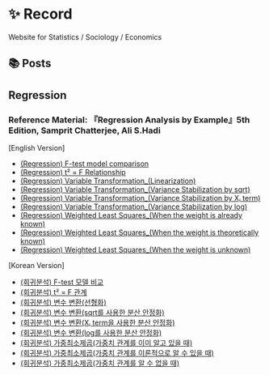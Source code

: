 # ✨ Record

Website for Statistics / Sociology / Economics

## 📚 Posts

## Regression

### Reference Material: 『Regression Analysis by Example』5th Edition, Samprit Chatterjee, Ali S.Hadi

[English Version]  
- [(Regression) F-test model comparison](What-is-model-comparision-F-test.md)  
- [(Regression) t² = F Relationship](t2-F-en.md)  
- [(Regression) Variable Transformation_(Linearization)](variable-trans-en.md)  
- [(Regression) Variable Transformation_(Variance Stabilization by sqrt)](variable-trans2-en1.md)  
- [(Regression) Variable Transformation_(Variance Stabilization by Xᵢ term)](variable-trans3-en.md)  
- [(Regression) Variable Transformation_(Variance Stabilization by log)](variable-trans4-en.md)  
- [(Regression) Weighted Least Squares_(When the weight is already known)](wls1-en.md)  
- [(Regression) Weighted Least Squares_(When the weight is theoretically known)](wls2-en.md)  
- [(Regression) Weighted Least Squares_(When the weight is unknown)](wls3-en.md)

[Korean Version]  
- [(회귀분석) F-test 모델 비교](What-is-model-comparision-F-test-ko.md)  
- [(회귀분석) t² = F 관계](t2-F.md)  
- [(회귀분석) 변수 변환(선형화)](variable-trans.md)  
- [(회귀분석) 변수 변환(sqrt를 사용한 분산 안정화)](variable-trans2.md)  
- [(회귀분석) 변수 변환(Xᵢ term을 사용한 분산 안정화)](variable-trans3.md)  
- [(회귀분석) 변수 변환(log를 사용한 분산 안정화)](variable-trans4.md)  
- [(회귀분석) 가중최소제곱(가중치 관계를 이미 알고 있을 때)](wls1.md)  
- [(회귀분석) 가중최소제곱(가중치 관계를 이론적으로 알 수 있을 때)](wls2.md)  
- [(회귀분석) 가중최소제곱(가중치 관계를 알 수 없을 때)](wls3.md)
